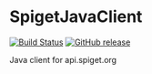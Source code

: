 # SpigetJavaClient
[![Build Status](https://travis-ci.org/InventivetalentDev/SpigetJavaClient.svg?branch=master)](https://travis-ci.org/InventivetalentDev/SpigetJavaClient)
[![GitHub release](https://img.shields.io/github/release/InventivetalentDev/SpigetJavaClient.svg)](https://github.com/InventivetalentDev/SpigetJavaClient/releases/latest)

Java client for api.spiget.org
